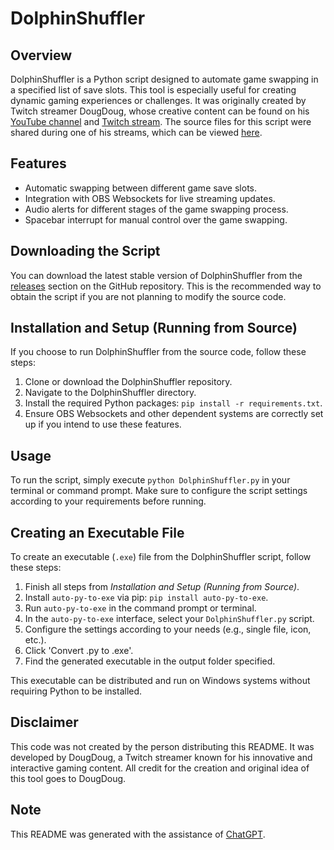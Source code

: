 # DolphinShuffler

## Overview
DolphinShuffler is a Python script designed to automate game swapping in a specified list of save slots. This tool is especially useful for creating dynamic gaming experiences or challenges. It was originally created by Twitch streamer DougDoug, whose creative content can be found on his [YouTube channel](https://www.youtube.com/@DougDoug) and [Twitch stream](https://www.twitch.tv/dougdoug). The source files for this script were shared during one of his streams, which can be viewed [here](https://youtu.be/l0H1P2SWlQY&t=28060).

## Features
- Automatic swapping between different game save slots.
- Integration with OBS Websockets for live streaming updates.
- Audio alerts for different stages of the game swapping process.
- Spacebar interrupt for manual control over the game swapping.

## Downloading the Script
You can download the latest stable version of DolphinShuffler from the [releases](https://github.com/NolwenB/DolphinShuffler_Source/releases/latest) section on the GitHub repository. This is the recommended way to obtain the script if you are not planning to modify the source code.

## Installation and Setup (Running from Source)
If you choose to run DolphinShuffler from the source code, follow these steps:
1. Clone or download the DolphinShuffler repository.
2. Navigate to the DolphinShuffler directory.
3. Install the required Python packages: `pip install -r requirements.txt`.
4. Ensure OBS Websockets and other dependent systems are correctly set up if you intend to use these features.

## Usage
To run the script, simply execute `python DolphinShuffler.py` in your terminal or command prompt. Make sure to configure the script settings according to your requirements before running.

## Creating an Executable File
To create an executable (`.exe`) file from the DolphinShuffler script, follow these steps:
1. Finish all steps from *Installation and Setup (Running from Source)*.
2. Install `auto-py-to-exe` via pip: `pip install auto-py-to-exe`.
3. Run `auto-py-to-exe` in the command prompt or terminal.
4. In the `auto-py-to-exe` interface, select your `DolphinShuffler.py` script.
5. Configure the settings according to your needs (e.g., single file, icon, etc.).
6. Click 'Convert .py to .exe'.
7. Find the generated executable in the output folder specified.

This executable can be distributed and run on Windows systems without requiring Python to be installed.

## Disclaimer
This code was not created by the person distributing this README. It was developed by DougDoug, a Twitch streamer known for his innovative and interactive gaming content. All credit for the creation and original idea of this tool goes to DougDoug.

## Note
This README was generated with the assistance of [ChatGPT](https://chat.openai.com).
